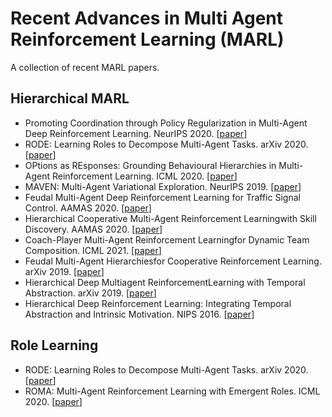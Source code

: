 # Recent Advances in Multi Agent Reinforcement Learning (MARL)
A collection of recent MARL papers.

## Hierarchical MARL
* Promoting Coordination through Policy Regularization in Multi-Agent Deep Reinforcement Learning. NeurIPS 2020. [[paper](https://proceedings.neurips.cc/paper/2020/file/b628386c9b92481fab68fbf284bd6a64-Paper.pdf)]
* RODE: Learning Roles to Decompose Multi-Agent Tasks. arXiv 2020. [[paper](https://arxiv.org/pdf/2010.01523.pdf)]
* OPtions as REsponses: Grounding Behavioural Hierarchies in Multi-Agent Reinforcement Learning. ICML 2020. [[paper](https://arxiv.org/pdf/1906.01470.pdf)]
* MAVEN: Multi-Agent Variational Exploration. NeurIPS 2019. [[paper](https://arxiv.org/pdf/1910.07483.pdf)]
* Feudal Multi-Agent Deep Reinforcement Learning for Traffic Signal Control. AAMAS 2020. [[paper](http://staff.ustc.edu.cn/~wufeng02/doc/pdf/MWaamas20.pdf)]
* Hierarchical Cooperative Multi-Agent Reinforcement Learningwith Skill Discovery. AAMAS 2020. [[paper](https://arxiv.org/pdf/1912.03558.pdf)]
* Coach-Player Multi-Agent Reinforcement Learningfor Dynamic Team Composition. ICML 2021. [[paper](https://arxiv.org/pdf/2105.08692.pdf)]
* Feudal Multi-Agent Hierarchiesfor Cooperative Reinforcement Learning. arXiv 2019. [[paper](https://arxiv.org/pdf/1901.08492.pdf)]
* Hierarchical Deep Multiagent ReinforcementLearning with Temporal Abstraction. arXiv 2019. [[paper](https://arxiv.org/pdf/1809.09332.pdf)]
* Hierarchical Deep Reinforcement Learning: Integrating Temporal Abstraction and Intrinsic Motivation. NIPS 2016. [[paper](https://arxiv.org/pdf/1604.06057.pdf)]

## Role Learning
* RODE: Learning Roles to Decompose Multi-Agent Tasks. arXiv 2020. [[paper](https://arxiv.org/pdf/2010.01523.pdf)]
* ROMA: Multi-Agent Reinforcement Learning with Emergent Roles. ICML 2020. [[paper](https://arxiv.org/pdf/2003.08039.pdf)]
